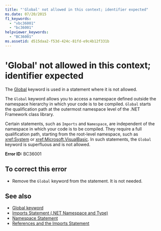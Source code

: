 ```yaml
---
title: "'Global' not allowed in this context; identifier expected"
ms.date: 07/20/2015
f1_keywords: 
  - "vbc36001"
  - "bc36001"
helpviewer_keywords: 
  - "BC36001"
ms.assetid: d515daa2-f53d-424c-81fd-e9c4b12f331b
---
```

# 'Global' not allowed in this context; identifier expected
The [Global](../programming-guide/program-structure/namespaces.md#global-keyword-in-fully-qualified-names) keyword is used in a statement where it is not allowed.  
  
 The `Global` keyword allows you to access a namespace defined outside the namespace hierarchy in which your code is to be compiled. `Global` starts the qualification path at the outermost namespace level of the .NET Framework class library.  
  
 Certain statements, such as `Imports` and `Namespace`, are independent of the namespace in which your code is to be compiled. They require a full qualification path, starting from the root-level namespace, such as <xref:System> or <xref:Microsoft.VisualBasic>. In such statements, the `Global` keyword is superfluous and is not allowed.  
  
 **Error ID:** BC36001  
  
## To correct this error  
  
- Remove the `Global` keyword from the statement. It is not needed.  
  
## See also

- [Global keyword](../programming-guide/program-structure/namespaces.md#global-keyword-in-fully-qualified-names)
- [Imports Statement (.NET Namespace and Type)](../language-reference/statements/imports-statement-net-namespace-and-type.md)
- [Namespace Statement](../language-reference/statements/namespace-statement.md)
- [References and the Imports Statement](../programming-guide/program-structure/references-and-the-imports-statement.md)
